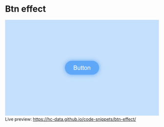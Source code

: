 # Btn effect
![image](btn-effect.png)
Live preview: https://hc-data.github.io/code-snippets/btn-effect/
